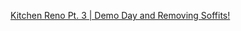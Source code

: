 
[Kitchen Reno Pt. 3 | Demo Day and Removing Soffits!](https://www.youtube.com/watch?v=DdtWozX3PKY)

